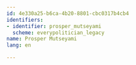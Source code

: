 ```yaml
---
id: 4e330a25-b6ca-4b20-8801-cbc0317b4cb4
identifiers:
- identifier: prosper_mutseyami
  scheme: everypolitician_legacy
name: Prosper Mutseyami
lang: en

---
```

